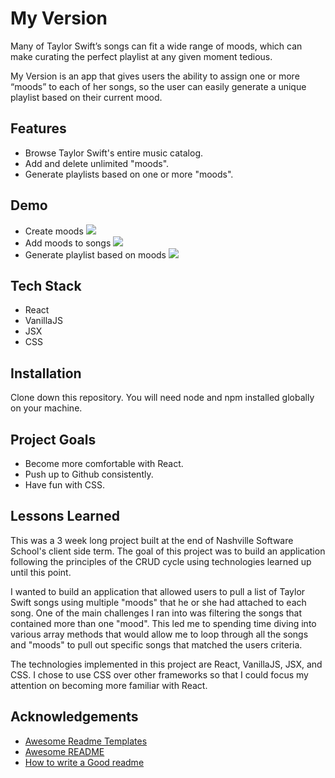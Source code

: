 
# My Version

Many of Taylor Swift’s songs can fit a wide range of moods, which can make curating the perfect playlist at any given moment tedious. 

My Version is an app that gives users the ability to assign one or more “moods” to each of her songs, so the user can easily generate a unique playlist based on their current mood. 


## Features

- Browse Taylor Swift's entire music catalog.
- Add and delete unlimited "moods".
- Generate playlists based on one or more "moods".


## Demo
- Create moods
![](createtag.gif)
- Add moods to songs
![](tagsongs.gif)
- Generate playlist based on moods
![](tagsongs.gif)


## Tech Stack

- React
- VanillaJS
- JSX
- CSS


## Installation

Clone down this repository. You will need node and npm installed globally on your machine.

## Project Goals

- Become more comfortable with React.
- Push up to Github consistently.
- Have fun with CSS.

## Lessons Learned

This was a 3 week long project built at the end of Nashville Software School's client side term. The goal of this project was to build an application following the principles of the CRUD cycle using technologies learned up until this point.

I wanted to build an application that allowed users to pull a list of Taylor Swift songs using multiple "moods" that he or she had attached to each song. One of the main challenges I ran into was filtering the songs that contained more than one "mood". This led me to spending time diving into various array methods that would allow me to loop through all the songs and "moods" to pull out specific songs that matched the users criteria. 

The technologies implemented in this project are React, VanillaJS, JSX, and CSS. I chose to use CSS over other frameworks so that I could focus my attention on becoming more familiar with React.


## Acknowledgements

 - [Awesome Readme Templates](https://awesomeopensource.com/project/elangosundar/awesome-README-templates)
 - [Awesome README](https://github.com/matiassingers/awesome-readme)
 - [How to write a Good readme](https://bulldogjob.com/news/449-how-to-write-a-good-readme-for-your-github-project)

